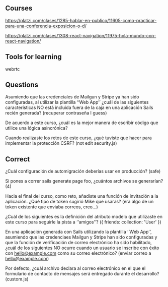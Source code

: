 ## Courses

https://platzi.com/clases/1285-hablar-en-publico/11605-como-practicar-para-una-conferencia-exposicion-o-d/

https://platzi.com/clases/1308-react-navigation/11975-hola-mundo-con-react-navigation/

## Tools for learning

webrtc

## Questions

Asumiendo que las credenciales de Mailgun y Stripe ya han sido configuradas, al utilizar la plantilla ‘‘Web App’’ ¿cuál de las siguientes características NO está incluida fuera de la caja en una aplicación Sails recién generada? (recuperar contraseña I guess)

De acuerdo a este curso, ¿cuál es la mejor manera de escribir código que utilice una lógica asincrónica?

Cuando realizaste los retos de este curso, ¿qué tuviste que hacer para implementar la protección CSRF? (not edit security.js)

## Correct

¿Cuál configuración de automigración deberías usar en producción? (safe)

Si pones a correr sails generate page foo, ¿cuántos archivos se generarían? (4)

Hacia el final del curso, como reto, añadiste una función de invitación a la aplicación. ¿Qué tipo de token sugirió Mike que usaras? (era algo de un token existente que enviaba correos, creo...)

¿Cuál de los siguientes es la definición del atributo modelo que utilizaste en este curso para seguirle la pista a ‘‘amigos’’? ({ friends: collection: 'User' })


En una aplicación generada con Sails utilizando la plantilla ‘‘Web App’’, asumiendo que las credenciaes Mailgun y Stripe han sido configuradas y que la función de verificación de correo electrónico ha sido habilitado, ¿cuál de los siguientes NO ocurre cuando un usuario se inscribe con éxito con hello@example.com como su correo electrónico? (enviar correo a hello@example.com)

Por defecto, ¿cuál archivo declara al correo electrónico en el que el formulario de contacto de mensajes será entregado durante el desarrollo? (custom.js)
